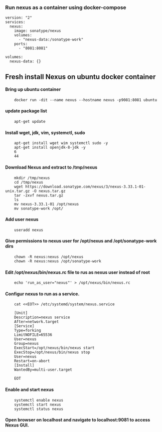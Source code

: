 ### Run nexus as a container using docker-compose

    version: "2"
    services:
      nexus:
        image: sonatype/nexus
        volumes:
          - "nexus-data:/sonatype-work"
        ports:
          - "8081:8081"

    volumes:
      nexus-data: {}

## Fresh install Nexus on ubuntu docker container

   #### Bring up ubuntu container
   
        docker run -dit --name nexus --hostname nexus -p9081:8081 ubuntu
        
   #### update package list
   
        apt-get update
        
   #### Install wget, jdk, vim, systemctl, sudo
   
        apt-get install wget wim systemctl sudo -y
        apt-get install openjdk-8-jdk -y
        6
        44
        
   #### Download Nexus and extract to /tmp/nexus
   
        mkdir /tmp/nexus
        cd /tmp/nexus
        wget https://download.sonatype.com/nexus/3/nexus-3.33.1-01-unix.tar.gz -O nexus.tar.gz
        tar -zxvf nexus.tar.gz
        ls
        mv nexus-3.33.1-01 /opt/nexus
        mv sonatype-work /opt/
        
   #### Add user nexus 
   
        useradd nexus
        
   #### Give permissions to nexus user for /opt/nexus and /opt/sonatype-work dirs
   
        chown -R nexus:nexus /opt/nexus
        chown -R nexus:nexus /opt/sonatype-work
        
   #### Edit /opt/nexus/bin/nexus.rc file to rus as nexus user instead of root
   
        echo 'run_as_user="nexus"' > /opt/nexus/bin/nexus.rc
        
   #### Configur nexus to run as a service.
        
        cat <<EOT>> /etc/systemd/system/nexus.service
        
        [Unit]
        Description=nexus service
        After=network.target
        [Service]
        Type=forking
        LimitNOFILE=65536
        User=nexus
        Group=nexus
        ExecStart=/opt/nexus/bin/nexus start
        ExecStop=/opt/nexus/bin/nexus stop
        User=nexus
        Restart=on-abort
        [Install]
        WantedBy=multi-user.target
        
        EOT
        
   #### Enable and start nexus
   
        systemctl enable nexus
        systemctl start nexus
        systemctl status nexus
        
   #### Open browser on localhost and navigate to localhost:9081 to access Nexus GUI.
        

        
